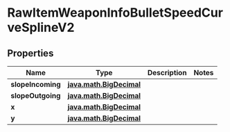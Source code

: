 
# RawItemWeaponInfoBulletSpeedCurveSplineV2

## Properties
| Name | Type | Description | Notes |
| ------------ | ------------- | ------------- | ------------- |
| **slopeIncoming** | [**java.math.BigDecimal**](java.math.BigDecimal.md) |  |  |
| **slopeOutgoing** | [**java.math.BigDecimal**](java.math.BigDecimal.md) |  |  |
| **x** | [**java.math.BigDecimal**](java.math.BigDecimal.md) |  |  |
| **y** | [**java.math.BigDecimal**](java.math.BigDecimal.md) |  |  |



